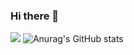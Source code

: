 ### Hi there 👋

<!--
**dlask913/dlask913** is a ✨ _special_ ✨ repository because its `README.md` (this file) appears on your GitHub profile.

Here are some ideas to get you started:

- 🔭 I’m currently working on ...
- 🌱 I’m currently learning ...
- 👯 I’m looking to collaborate on ...
- 🤔 I’m looking for help with ...
- 💬 Ask me about ...
- 📫 How to reach me: ...
- 😄 Pronouns: ...
- ⚡ Fun fact: ...
-->
<a href="https://github.com/dlask913" target="_blank"><img src="https://img.shields.io/badge/limnj-000000?style=for-the-badge"/></a>
![Anurag's GitHub stats](https://github-readme-stats.vercel.app/api?username=dlask913&show_icons=true&theme=radical)
